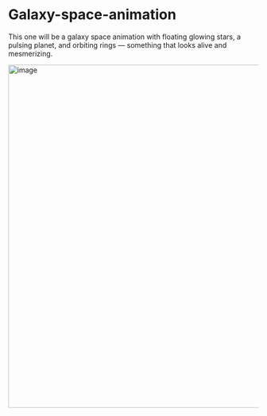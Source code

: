 # Galaxy-space-animation

This one will be a galaxy space animation  with floating glowing stars, a pulsing planet, and orbiting rings — something that looks alive and mesmerizing.

<img width="1697" height="690" alt="image" src="https://github.com/user-attachments/assets/958bc879-fcfb-46fa-af11-702bd75fffb3" />
